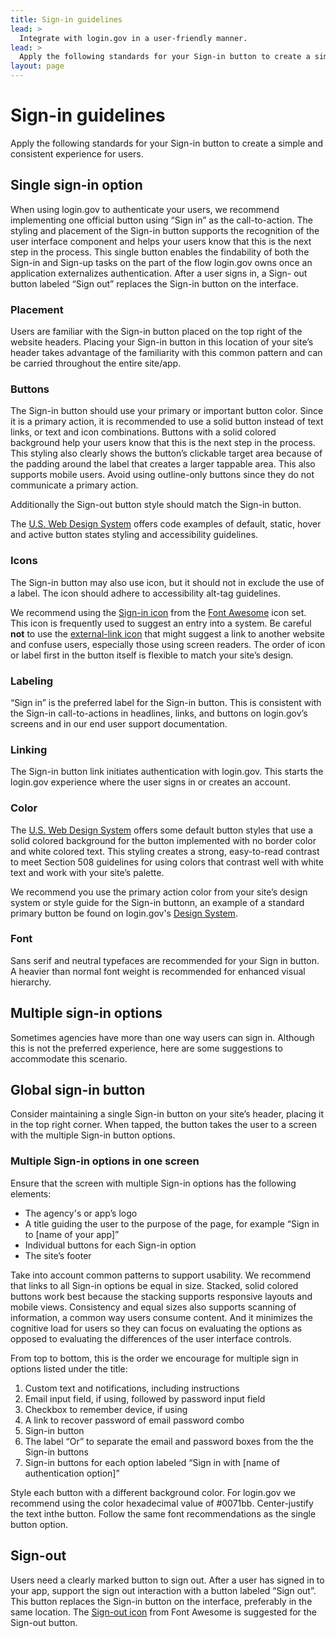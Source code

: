 ```yaml
---
title: Sign-in guidelines
lead: >
  Integrate with login.gov in a user-friendly manner.
lead: >
  Apply the following standards for your Sign-in button to create a simple and consistent experience for users.
layout: page
---
```


# Sign-in guidelines
Apply the following standards for your Sign-in button to create a simple and consistent experience for users.

## Single sign-in option
When using login.gov to authenticate your users, we recommend implementing one official button using “Sign in” as the call-to-action. The styling and placement of the Sign-in button supports the recognition of the user interface component and helps your users know that this is the next step in the process. This single button enables the findability of both the Sign-in and Sign-up tasks on the part of the flow login.gov owns once an application externalizes authentication. After a user signs in, a Sign- out button labeled “Sign out” replaces the Sign-in button on the interface.

### Placement
Users are familiar with the Sign-in button placed on the top right of the website headers.  Placing your Sign-in button in this location of your site’s header takes advantage of the familiarity with this common pattern and can be carried throughout the entire site/app.


### Buttons
The Sign-in button should use your primary or important button color. Since it is a primary action, it is recommended to use a solid button instead of text links, or text and icon combinations. Buttons with a solid colored background help your users know that this is the next step in the process. This styling also clearly shows the button’s clickable target area because of the padding around the label that creates a larger tappable area. This also supports mobile users. Avoid using outline-only buttons since they do not communicate a primary action.

Additionally the Sign-out button style should match the Sign-in button.

The [U.S. Web Design System](https://designsystem.digital.gov/components/button/) offers code examples of default, static, hover and active button states styling and accessibility guidelines.

### Icons
The Sign-in button may also use icon, but it should not in exclude the use of a label. The icon should adhere to accessibility alt-tag guidelines.

We recommend using the [Sign-in icon](https://fontawesome.com/icons/sign-in?style=solid) from the [Font Awesome](https://fontawesome.com/) icon set. This icon is frequently used to suggest an entry into a system. Be careful **not** to use the [external-link icon](https://fontawesome.com/icons/external-link?style=solid) that might suggest a link to another website and confuse users, especially those using screen readers. The order of icon or label first in the button itself is flexible to match your site’s design.

### Labeling
“Sign in” is the preferred label for the Sign-in button. This is consistent with the Sign-in call-to-actions in headlines, links, and buttons on login.gov’s screens and in our end user support documentation.

### Linking
The Sign-in button link initiates authentication with login.gov.  This starts the login.gov experience where the user signs in or creates an account.

### Color
The [U.S. Web Design System](https://designsystem.digital.gov/components/button/) offers some default button styles that use a solid colored background for the button implemented with no border color and white colored text. This styling creates a strong, easy-to-read contrast to meet Section 508 guidelines for using colors that contrast well with white text and work with your site’s palette.

We recommend you use the primary action color from your site’s design system or style guide for the Sign-in buttonn, an example of a standard primary button be found on login.gov's [Design System](https://design.login.gov/components/buttons/).


### Font
Sans serif and neutral typefaces are recommended for your Sign in button. A heavier than normal font weight is recommended for enhanced visual hierarchy.

## Multiple sign-in options
Sometimes agencies have more than one way users can sign in. Although this is not the preferred experience, here are some suggestions to accommodate this scenario.

## Global sign-in button
Consider maintaining a single Sign-in button on your site’s header, placing it in the top right corner. When tapped, the button takes the user to a screen with the multiple Sign-in button options.

### Multiple Sign-in options in one screen
Ensure that the screen with multiple Sign-in options has the following elements:
- The agency's or app’s logo
- A title guiding the user to the purpose of the page, for example “Sign in to [name of your app]”
- Individual buttons for each Sign-in option
- The site’s footer

Take into account common patterns to support usability. We recommend that links to all Sign-in options be equal in size. Stacked, solid colored buttons work best because the stacking supports responsive layouts and mobile views. Consistency and equal sizes also supports scanning of information, a common way users consume content. And it minimizes the cognitive load for users so they can focus on evaluating the options as opposed to evaluating the differences of the user interface controls.

From top to bottom, this is the order we encourage for multiple sign in options listed under the title:
1. Custom text and notifications, including instructions
2. Email input field, if using, followed by password input field
3. Checkbox to remember device, if using
4. A link to recover password of email password combo
5. Sign-in button
6. The label “Or” to separate the email and password boxes from the the Sign-in buttons
7. Sign-in buttons for each option labeled “Sign in with [name of authentication option]”

Style each button with a different background color. For login.gov we recommend using the color hexadecimal value of #0071bb. Center-justify the text inthe button. Follow the same font recommendations as the single button option.

## Sign-out
Users need a clearly marked button to sign out. After a user has signed in to your app, support the sign out interaction with a button labeled “Sign out”. This button replaces the Sign-in button on the interface, preferably in the same location. The  [Sign-out icon](https://fontawesome.com/icons/sign-out?style=solid) from Font Awesome is suggested for the Sign-out button.
